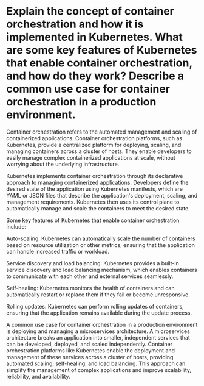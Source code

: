 # Explain the concept of container orchestration and how it is implemented in Kubernetes. What are some key features of Kubernetes that enable container orchestration, and how do they work? Describe a common use case for container orchestration in a production environment.

Container orchestration refers to the automated management and scaling of containerized applications. Container orchestration platforms, such as Kubernetes, provide a centralized platform for deploying, scaling, and managing containers across a cluster of hosts. They enable developers to easily manage complex containerized applications at scale, without worrying about the underlying infrastructure.

Kubernetes implements container orchestration through its declarative approach to managing containerized applications. Developers define the desired state of the application using Kubernetes manifests, which are YAML or JSON files that describe the application's deployment, scaling, and management requirements. Kubernetes then uses its control plane to automatically manage and scale the containers to meet the desired state.

Some key features of Kubernetes that enable container orchestration include:

Auto-scaling: Kubernetes can automatically scale the number of containers based on resource utilization or other metrics, ensuring that the application can handle increased traffic or workload.

Service discovery and load balancing: Kubernetes provides a built-in service discovery and load balancing mechanism, which enables containers to communicate with each other and external services seamlessly.

Self-healing: Kubernetes monitors the health of containers and can automatically restart or replace them if they fail or become unresponsive.

Rolling updates: Kubernetes can perform rolling updates of containers, ensuring that the application remains available during the update process.

A common use case for container orchestration in a production environment is deploying and managing a microservices architecture. A microservices architecture breaks an application into smaller, independent services that can be developed, deployed, and scaled independently. Container orchestration platforms like Kubernetes enable the deployment and management of these services across a cluster of hosts, providing automated scaling, self-healing, and load balancing. This approach can simplify the management of complex applications and improve scalability, reliability, and availability.
